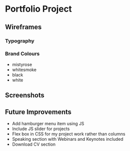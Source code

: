 # Portfolio Project

## Wireframes

### Typography


### Brand Colours

- mistyrose
- whitesmoke
- black
- white

## Screenshots

## Future Improvements

- Add hamburger menu item using JS
- Include JS slider for projects
- Flex box in CSS for my project work rather than columns
- Speaking section with Webinars and Keynotes included
- Download CV section